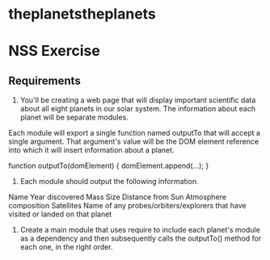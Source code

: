 # theplanetstheplanets

# NSS Exercise

## Requirements

1. You'll be creating a web page that will display important scientific data about all eight planets in our solar system. The information about each planet will be separate modules.

Each module will export a single function named outputTo that will accept a single argument. That argument's value will be the DOM element reference into which it will insert information about a planet.

function outputTo(domElement) {
  domElement.append(...);
}

1. Each module should output the following information.

Name
Year discovered
Mass
Size
Distance from Sun
Atmosphere composition
Satellites
Name of any probes/orbiters/explorers that have visited or landed on that planet

1. Create a main module that uses require to include each planet's module as a dependency and then subsequently calls the outputTo() method for each one, in the right order.